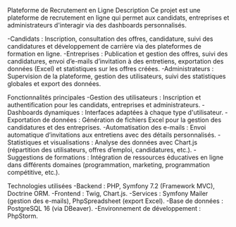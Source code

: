 Plateforme de Recrutement en Ligne
Description
Ce projet est une plateforme de recrutement en ligne qui permet aux candidats, entreprises et administrateurs d'interagir via des dashboards personnalisés.

-Candidats : Inscription, consultation des offres, candidature, suivi des candidatures et développement de carrière via des plateformes de formation en ligne.
-Entreprises : Publication et gestion des offres, suivi des candidatures, envoi d’e-mails d’invitation à des entretiens, exportation des données (Excel) et statistiques sur les offres créées.
-Administrateurs : Supervision de la plateforme, gestion des utilisateurs, suivi des statistiques globales et export des données.

Fonctionnalités principales
-Gestion des utilisateurs : Inscription et authentification pour les candidats, entreprises et administrateurs.
-Dashboards dynamiques : Interfaces adaptées à chaque type d'utilisateur.
-Exportation de données : Génération de fichiers Excel pour la gestion des candidatures et des entreprises.
-Automatisation des e-mails : Envoi automatique d’invitations aux entretiens avec des détails personnalisés.
-Statistiques et visualisations : Analyse des données avec Chart.js (répartition des utilisateurs, offres d’emploi, candidatures, etc.).
-Suggestions de formations : Intégration de ressources éducatives en ligne dans différents domaines (programmation, marketing, programmation compétitive, etc.).

Technologies utilisées
-Backend : PHP, Symfony 7.2 (Framework MVC), Doctrine ORM.
-Frontend : Twig, Chart.js.
-Services : Symfony Mailer (gestion des e-mails), PhpSpreadsheet (export Excel).
-Base de données : PostgreSQL 16 (via DBeaver).
-Environnement de développement : PhpStorm.
